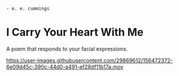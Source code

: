```
- e. e. cummings
```

# I Carry Your Heart With Me

A poem that responds to your facial expressions.

https://user-images.githubusercontent.com/29869612/156472372-6e09d45c-390c-44d0-a491-ef28df11b17a.mov

